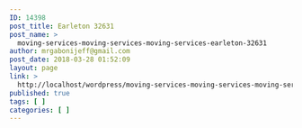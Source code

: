 ```yaml
---
ID: 14398
post_title: Earleton 32631
post_name: >
  moving-services-moving-services-moving-services-earleton-32631
author: mrgabonijeff@gmail.com
post_date: 2018-03-28 01:52:09
layout: page
link: >
  http://localhost/wordpress/moving-services-moving-services-moving-services-earleton-32631/
published: true
tags: [ ]
categories: [ ]
---
```


